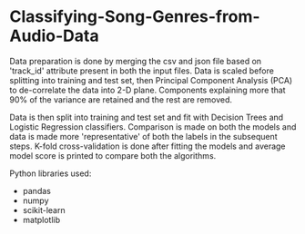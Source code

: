 # Classifying-Song-Genres-from-Audio-Data

Data preparation is done by merging the csv and json file based on 'track_id' attribute present in both the input files. Data is scaled before splitting into training and test set, then Principal Component Analysis (PCA) to de-correlate the data into 2-D plane. Components explaining more that 90% of the variance are retained and the rest are removed. 

Data is then split into training and test set and fit with Decision Trees and Logistic Regression classifiers. Comparison is made on both the models and data is made more 'representative' of both the labels in the subsequent steps. K-fold cross-validation is done after fitting the models and average model score is printed to compare both the algorithms.

Python libraries used:

- pandas
- numpy
- scikit-learn
- matplotlib

